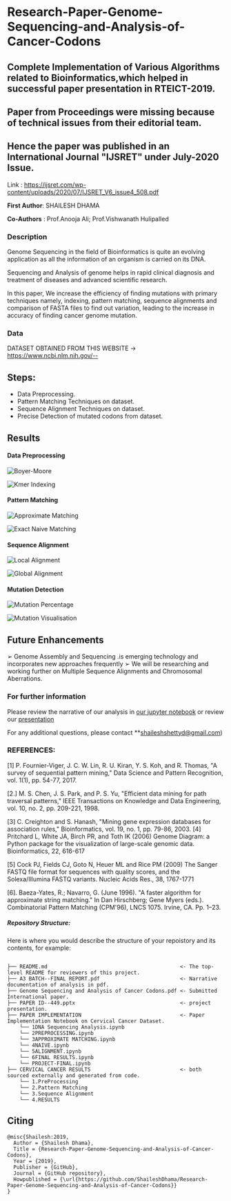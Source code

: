 # Research-Paper-Genome-Sequencing-and-Analysis-of-Cancer-Codons

## Complete Implementation of Various Algorithms related to Bioinformatics,which helped in successful paper presentation in RTEICT-2019.

## Paper from Proceedings were missing because of technical issues from their editorial team.

## Hence the paper was published in an International Journal "IJSRET" under July-2020 Issue.

Link : https://ijsret.com/wp-content/uploads/2020/07/IJSRET_V6_issue4_508.pdf

**First Author**: SHAILESH DHAMA

**Co-Authors** : Prof.Anooja Ali; Prof.Vishwanath Hulipalled

### Description

Genome Sequencing in the field of Bioinformatics is quite an evolving application as all the information of an organism is carried on its DNA.

Sequencing and Analysis of genome helps in rapid clinical diagnosis and treatment of diseases and advanced scientific research.

In this paper, We increase the efficiency of finding mutations with primary techniques namely, indexing, pattern matching, sequence alignments and comparison of FASTA files to find out variation, leading to the increase in accuracy of finding cancer genome mutation.


### Data
DATASET OBTAINED FROM THIS WEBSITE → https://www.ncbi.nlm.nih.gov/--


## Steps:
- Data Preprocessing.
- Pattern Matching Techniques on dataset.
- Sequence Alignment Techniques on dataset.
- Precise Detection of mutated codons from dataset.

## Results

#### Data Preprocessing
![Boyer-Moore](./CERVICAL%20CANCER%20RESULTS/1.PreProcessing/boyer%20moore.JPG)

![Kmer Indexing](./CERVICAL%20CANCER%20RESULTS/1.PreProcessing/kmer%20indexing.JPG)

#### Pattern Matching
![Approximate Matching](./CERVICAL%20CANCER%20RESULTS/2.Pattern%20Matching/approximate.JPG)

![Exact Naive Matching](./CERVICAL%20CANCER%20RESULTS/2.Pattern%20Matching/exact%20naive.JPG)

#### Sequence Alignment
![Local Alignment](./CERVICAL%20CANCER%20RESULTS/2.Pattern%20Matching/approximate.JPG)

![Global Alignment](./CERVICAL%20CANCER%20RESULTS/2.Pattern%20Matching/exact%20naive.JPG)

#### Mutation Detection
![Mutation Percentage](./CERVICAL%20CANCER%20RESULTS/4.RESULTS/results.JPG)

![Mutation Visualisation](./CERVICAL%20CANCER%20RESULTS/4.RESULTS/Cervical.JPG)

## Future Enhancements

➢ Genome Assembly and Sequencing .is emerging technology and incorporates new approaches frequently
➢ We will be researching and working further on Multiple Sequence Alignments and Chromosomal Aberrations.

### For further information

Please review the narrative of our analysis in [our jupyter notebook](./PAPER%20IMPLEMENTATION/PROJECT-FINAL.ipynb) or review our [presentation](./PAPER%20ID--449.pptx)

For any additional questions, please contact **shaileshshettyd@gmail.com)

### REFERENCES:

[1] P. Fournier-Viger, J. C. W. Lin, R. U. Kiran, Y. S. Koh, and R. Thomas, "A survey of sequential pattern mining," Data Science and Pattern Recognition, vol. 1(1), pp. 54-77, 2017.

[2.] M. S. Chen, J. S. Park, and P. S. Yu, "Efficient data mining for path traversal patterns," IEEE Transactions on Knowledge and Data Engineering, vol. 10, no. 2, pp. 209-221, 1998.

[3] C. Creighton and S. Hanash, "Mining gene expression databases for association rules," Bioinformatics, vol. 19, no. 1, pp. 79-86, 2003.
[4] Pritchard L, White JA, Birch PR, and Toth IK (2006) Genome Diagram: a Python package for the visualization of large-scale genomic data. Bioinformatics, 22, 616-617

[5] Cock PJ, Fields CJ, Goto N, Heuer ML and Rice PM (2009) The Sanger FASTQ file format for sequences with quality scores, and the Solexa/Illumina FASTQ variants. Nucleic Acids Res., 38, 1767-1771

[6]. Baeza-Yates, R.; Navarro, G. (June 1996). "A faster algorithm for approximate string matching." In Dan Hirschberg; Gene Myers (eds.). Combinatorial Pattern Matching (CPM'96), LNCS 1075. Irvine, CA. Pp. 1–23.

##### Repository Structure:

Here is where you would describe the structure of your repoistory and its contents, for example:

```

├── README.md                                           <- The top-level README for reviewers of this project.
├── A3 BATCH--FINAL REPORT.pdf                          <- Narrative documentation of analysis in pdf.
├── Genome Sequencing and Analysis of Cancer Codons.pdf <- Submitted International paper. 
├── PAPER ID--449.pptx                                  <- project presentation.
├── PAPER IMPLEMENTATION                                <- Paper Implementation Notebook on Cervical Cancer Dataset. 
    └── 1DNA Sequencing Analysis.ipynb
    └── 2PREPROCESSING.ipynb
    └── 3APPROXIMATE MATCHING.ipynb
    └── 4NAIVE.ipynb
    └── 5ALIGNMENT.ipynb
    └── 6FINAL RESULTS.ipynb
    └── PROJECT-FINAL.ipynb
├── CERVICAL CANCER RESULTS                             <- both sourced externally and generated from code.
    └── 1.PreProcessing
    └── 2.Pattern Matching
    └── 3.Sequence Alignment
    └── 4.RESULTS                                         
```
## Citing

```
@misc{Shailesh:2019,
  Author = {Shailesh Dhama},
  Title = {Research-Paper-Genome-Sequencing-and-Analysis-of-Cancer-Codons},
  Year = {2019},
  Publisher = {GitHub},
  Journal = {GitHub repository},
  Howpublished = {\url{https://github.com/ShaileshDhama/Research-Paper-Genome-Sequencing-and-Analysis-of-Cancer-Codons}}
}
```
